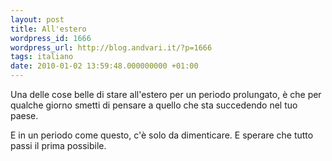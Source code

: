 ```yaml
---
layout: post
title: All'estero
wordpress_id: 1666
wordpress_url: http://blog.andvari.it/?p=1666
tags: italiano
date: 2010-01-02 13:59:48.000000000 +01:00
---
```

Una delle cose belle di stare all'estero per un periodo prolungato, è che per qualche giorno smetti di pensare a quello che sta succedendo nel tuo paese.

E in un periodo come questo, c'è solo da dimenticare. E sperare che tutto passi il prima possibile.
